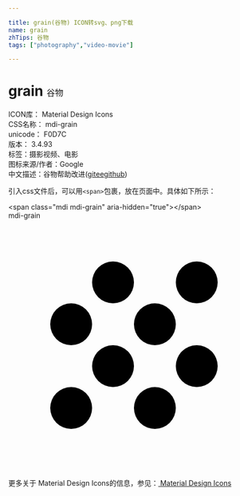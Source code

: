 ```yaml
---

title: grain(谷物) ICON转svg、png下载
name: grain
zhTips: 谷物
tags: ["photography","video-movie"]

---
```


# grain  <small style="font-size: 60%;font-weight: 100">谷物</small>


<div class="detail-page">
<p>
<span>
ICON库：
<span class="badge-secondary badge">Material Design Icons</span> 
</span>
<br/>
<span>
CSS名称：
<span class="badge-secondary badge">mdi-grain</span> 
</span>
<br/>
<span>
unicode：
<span class="badge-secondary badge">F0D7C</span> 
<copy-btn content='F0D7C' btn-title=""></copy-btn>
<copy-btn :content='String.fromCodePoint(parseInt("F0D7C", 16))' btn-title="复制U"></copy-btn>
</span>
<br/>
<span>
版本：
<span class="badge-secondary badge">3.4.93</span> 
</span><br/><span>标签：<span class="badge-light badge"><router-link to="/tags/photography.html">摄影</router-link></span><span class="badge-light badge"><router-link to="/tags/video-movie.html">视频、电影</router-link></span></span>
<br/>
<span>图标来源/作者：<span class="badge-light badge">Google</span></span> 
<br/>
<span class="zh-detail">中文描述：<span class="badge-primary badge">谷物</span><span class="help-link"><span>帮助改进</span>(<a href="https://gitee.com/liuwave/icon-helper/edit/master/json/material/grain.json" target="_blank" rel="noopener noreferrer">gitee</a><a href="https://github.com/liuwave/icon-helper/edit/master/json/material/grain.json" target="_blank" rel="noopener noreferrer">github</a></span>)</span><br/>
</p>
</div>
<div class="alert alert-dark">
  <i class="mdi mdi-grain mdi-48px"></i>
  <i class="mdi mdi-grain mdi-36px"></i>
  <i class="mdi mdi-grain mdi-24px"></i>
  <i class="mdi mdi-grain mdi-18px"></i>
</div>
<div>
  <p>引入css文件后，可以用<code>&lt;span&gt;</code>包裹，放在页面中。具体如下所示：    
  </p>
  <div class="alert alert-primary" style="font-size: 14px">
    &lt;span class="mdi mdi-grain" aria-hidden="true"&gt;&lt;/span&gt;
    <copy-btn content='<span class="mdi mdi-grain" aria-hidden="true"></span>'></copy-btn>
  </div>
  <div class="alert alert-secondary">
    <i class="mdi mdi-grain"
    style="font-size: 24px"
    aria-hidden="true"></i> mdi-grain
    <copy-btn content="mdi-grain" btn-title="复制图标名称"></copy-btn>
  </div>
</div>
<div id="svg" class="svg-wrap">
<svg xmlns="http://www.w3.org/2000/svg" viewBox="0 0 24 24"><path d="M10,12A2,2 0 0,0 8,14A2,2 0 0,0 10,16A2,2 0 0,0 12,14A2,2 0 0,0 10,12M6,8A2,2 0 0,0 4,10A2,2 0 0,0 6,12A2,2 0 0,0 8,10A2,2 0 0,0 6,8M6,16A2,2 0 0,0 4,18A2,2 0 0,0 6,20A2,2 0 0,0 8,18A2,2 0 0,0 6,16M18,8A2,2 0 0,0 20,6A2,2 0 0,0 18,4A2,2 0 0,0 16,6A2,2 0 0,0 18,8M14,16A2,2 0 0,0 12,18A2,2 0 0,0 14,20A2,2 0 0,0 16,18A2,2 0 0,0 14,16M18,12A2,2 0 0,0 16,14A2,2 0 0,0 18,16A2,2 0 0,0 20,14A2,2 0 0,0 18,12M14,8A2,2 0 0,0 12,10A2,2 0 0,0 14,12A2,2 0 0,0 16,10A2,2 0 0,0 14,8M10,4A2,2 0 0,0 8,6A2,2 0 0,0 10,8A2,2 0 0,0 12,6A2,2 0 0,0 10,4Z" /></svg>
</div>
<detail full-name='mdi-grain'></detail>
    
<div><p>更多关于 Material Design Icons的信息，参见：<a target="_blank" href="https://iconhelper.cn/material.html"> Material Design Icons</a>
</p></div>
